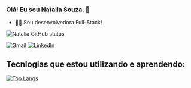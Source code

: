 ### Olá! Eu sou Natalia Souza. 👋

- 👩‍💻 Sou desenvolvedora Full-Stack!


![Natalia GitHub status](https://github-readme-stats.vercel.app/api?username=SouzaNataliaDev&show_icons=true&theme=tokyonight)

[![Gmail](https://img.shields.io/badge/Gmail-D14836?style=for-the-badge&logo=gmail&logoColor=white)](https://mail.google.com/mail/u/0/#inbox)   [![LinkedIn](https://img.shields.io/badge/LinkedIn-0077B5?style=for-the-badge&logo=linkedin&logoColor=white)](https://www.linkedin.com/in/nataliadev/)


## Tecnlogias que estou utilizando e aprendendo: 

[![Top Langs](https://github-readme-stats.vercel.app/api/top-langs/?username=SouzaNataliaDev)](https://github.com/SouzaNataliaDev/github-readme-stats)
